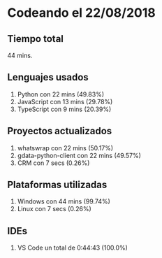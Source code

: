 # Codeando el 22/08/2018

## Tiempo total
44 mins.

## Lenguajes usados
1. Python con 22 mins (49.83%)
1. JavaScript con 13 mins (29.78%)
1. TypeScript con 9 mins (20.39%)

## Proyectos actualizados
1. whatswrap con 22 mins (50.17%)
1. gdata-python-client con 22 mins (49.57%)
1. CRM con 7 secs (0.26%)

## Plataformas utilizadas
1. Windows con 44 mins (99.74%)
1. Linux con 7 secs (0.26%)

## IDEs
1. VS Code un total de 0:44:43 (100.0%)
